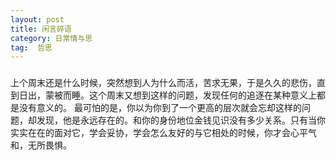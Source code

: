 ```yaml
---
layout: post
title: 闲言碎语
category: 日常情与思
tag:  哲思
---
```


###
上个周末还是什么时候，突然想到人为什么而活，苦求无果，于是久久的悲伤，直到日出，蒙被而睡。这个周末又想到这样的问题，发现任何的追逐在某种意义上都是没有意义的。 最可怕的是，你以为你到了一个更高的层次就会忘却这样的问题，却发现，他是永远存在的。和你的身份地位金钱见识没有多少关系。只有当你实实在在的面对它，学会妥协，学会怎么友好的与它相处的时候，你才会心平气和，无所畏惧。




